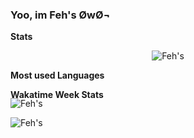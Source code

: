 ### Yoo, im Feh's ØwØ¬

**Stats**
<br>
<p align="center" style="position: relative;">
   <img src="https://github-readme-stats.vercel.app/api?username=Ahosall&show_icons=true&theme=onedark" alt="Feh's" /> 
</center>
<br>

**Most used Languages**
<p align="center" style="position: absolute;">    
    <img src="https://github-readme-stats.vercel.app/api/top-langs/?username=Ahosall&theme=onedark" alt="Feh's" />
</p>

**Wakatime Week Stats**
<p align="center" style="position: absolute;">    
    <img src="https://github-readme-stats.vercel.app/api/wakatime?username=Ahosall&theme=onedark" alt="Feh's" />
</p>
